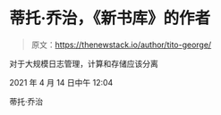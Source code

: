 # 蒂托·乔治，《新书库》的作者

> 原文：<https://thenewstack.io/author/tito-george/>

对于大规模日志管理，计算和存储应该分离

2021 年 4 月 14 日中午 12:04

蒂托·乔治